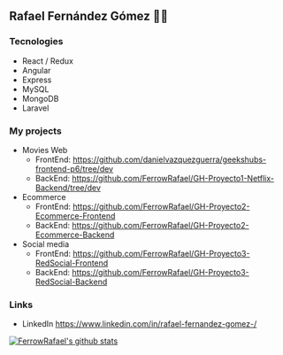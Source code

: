 ## Rafael Fernández Gómez 👨‍💻

### Tecnologies

- React / Redux
- Angular
- Express
- MySQL
- MongoDB
- Laravel

### My projects

 - Movies Web
    * FrontEnd: https://github.com/danielvazquezguerra/geekshubs-frontend-p6/tree/dev
    * BackEnd: https://github.com/FerrowRafael/GH-Proyecto1-Netflix-Backend/tree/dev
 - Ecommerce
    * FrontEnd: https://github.com/FerrowRafael/GH-Proyecto2-Ecommerce-Frontend
    * BackEnd: https://github.com/FerrowRafael/GH-Proyecto2-Ecommerce-Backend
 - Social media
    * FrontEnd: https://github.com/FerrowRafael/GH-Proyecto3-RedSocial-Frontend
    * BackEnd: https://github.com/FerrowRafael/GH-Proyecto3-RedSocial-Backend
    
 ### Links
  - LinkedIn https://www.linkedin.com/in/rafael-fernandez-gomez-/
  
  [![FerrowRafael's github stats](https://github-readme-stats.vercel.app/api?username=ferrowrafael)](https://github.com/ferrowrafael/github-readme-stats)
<!--
**FerrowRafael/FerrowRafael** is a ✨ _special_ ✨ repository because its `README.md` (this file) appears on your GitHub profile.

Here are some ideas to get you started:

- 🔭 I’m currently working on ...
- 🌱 I’m currently learning ...
- 👯 I’m looking to collaborate on ...
- 🤔 I’m looking for help with ...
- 💬 Ask me about ...
- 📫 How to reach me: ...
- 😄 Pronouns: ...
- ⚡ Fun fact: ...
-->
